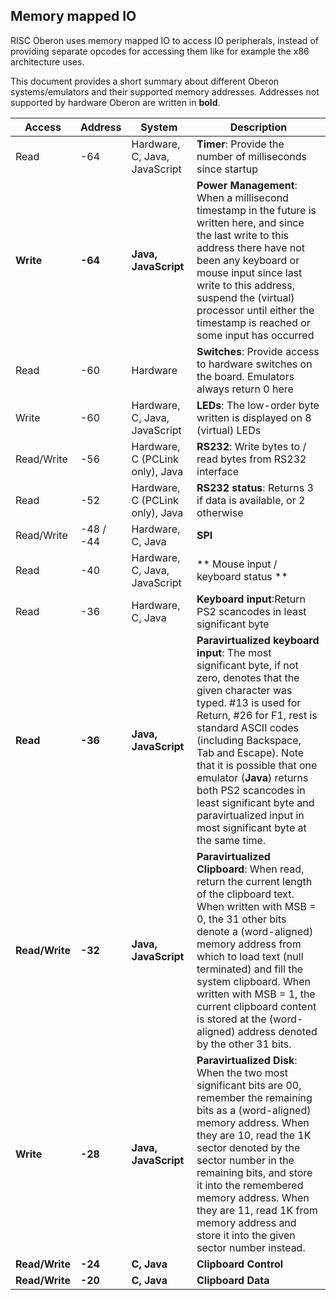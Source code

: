 ## Memory mapped IO

RISC Oberon uses memory mapped IO to access IO peripherals, instead of providing separate opcodes for accessing them like for example the x86 architecture uses.

This document provides a short summary about different Oberon systems/emulators and their supported memory addresses. Addresses not supported by hardware Oberon are written in **bold**.

Access | Address | System | Description
--- | --- | --- | ---
Read | -64 | Hardware, C, Java, JavaScript | **Timer**: Provide the number of milliseconds since startup
**Write** | **-64** | **Java, JavaScript** | **Power Management**: When a millisecond timestamp in the future is written here, and since the last write to this address there have not been any keyboard or mouse input since last write to this address, suspend the (virtual) processor until either the timestamp is reached or some input has occurred
Read | -60 | Hardware | **Switches**: Provide access to hardware switches on the board. Emulators always return 0 here
Write | -60 | Hardware, C, Java, JavaScript | **LEDs**: The low-order byte written is displayed on 8 (virtual) LEDs
Read/Write | -56 | Hardware, C (PCLink only), Java | **RS232**: Write bytes to / read bytes from RS232 interface
Read | -52 | Hardware, C (PCLink only), Java | **RS232 status**: Returns 3 if data is available, or 2 otherwise
Read/Write | -48 / -44 | Hardware, C, Java | **SPI**
Read | -40 | Hardware, C, Java, JavaScript | ** Mouse input / keyboard status **
Read | -36 | Hardware, C, Java | **Keyboard input**:Return PS2 scancodes in least significant byte
**Read** | **-36** | **Java, JavaScript** | **Paravirtualized keyboard input**: The most significant byte, if not zero, denotes that the given character was typed. #13 is used for Return,  #26 for F1, rest is standard ASCII codes (including Backspace, Tab and Escape). Note that it is possible that one emulator (**Java**) returns both PS2 scancodes in least significant byte and paravirtualized input in most significant byte at the same time.
**Read/Write** | **-32** | **Java, JavaScript** | **Paravirtualized Clipboard**: When read, return the current length of the clipboard text. When written with MSB = 0, the 31 other bits denote a (word-aligned) memory address from which to load text (null terminated) and fill the system clipboard. When written with MSB = 1, the current clipboard content is stored at the (word-aligned) address denoted by the other 31 bits.
**Write** | **-28** | **Java, JavaScript** | **Paravirtualized Disk**: When the two most significant bits are 00, remember the remaining bits as a (word-aligned) memory address. When they are 10, read the 1K sector denoted by the sector number in the remaining bits, and store it into the remembered memory address. When they are 11, read 1K from memory address and store it into the given sector number instead.
**Read/Write** | **-24** | **C, Java** | **Clipboard Control**
**Read/Write** | **-20** | **C, Java** | **Clipboard Data**
